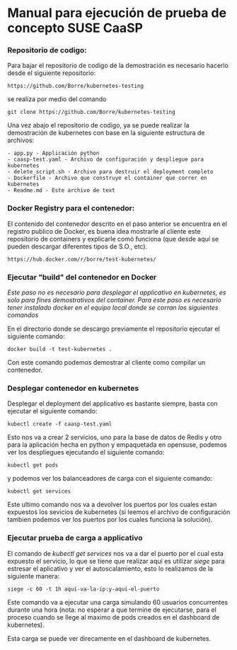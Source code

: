 # Manual para ejecución de prueba de concepto SUSE CaaSP


### Repositorio de codigo:

Para bajar el repositorio de codigo de la demostración es necesario hacerlo desde el siguiente repositorio:

	https://github.com/Borre/kubernetes-testing
	
se realiza por medio del comando

	git clone https://github.com/Borre/kubernetes-testing

Una vez abajo el repositorio de codigo, ya se puede realizar la demostración de kubernetes con base en la siguiente estructura de archivos:

	- app.py - Applicación python
	- caasp-test.yaml - Archivo de configuración y despliegue para kubernetes
	- delete_script.sh - Archivo para destruir el deployment completo
	- Dockerfile - Archivo que construye el container que correr en kubernetes
	- Readme.md - Este archivo de text

### Docker Registry para el contenedor:

El contenido del contenedor descrito en el paso anterior se encuentra en el registro publico de Docker, es buena idea mostrarle al cliente este repositorio de containers y explicarle comó funciona (que desde aquí se pueden descargar diferentes tipos de S.O., etc).

	https://hub.docker.com/r/borre/test-kubernetes/

### Ejecutar "build" del contenedor en Docker

*Este paso no es necesario para desplegar el applicativo en kubernetes, es solo para fines demostrativos del container. Para este paso es necesario tener instalado docker en el equipo local donde se corran los siguientes comandos*

En el directorio donde se descargo previamente el repositorio ejecutar el siguiente comando:

	docker build -t test-kubernetes .
	
Con este comando podemos demostrar al cliente como compilar un contenedor.

### Desplegar contenedor en kubernetes

Desplegar el deployment del applicativo es bastante siempre, basta con ejecutar el siguiente comando:

	kubectl create -f caasp-test.yaml
	
Esto nos va a crear 2 servicios, uno para la base de datos de Redis y otro para la aplicación hecha en python y empaquetada en opensuse, podemos ver los despliegues ejecutando el siguiente comando:

	kubectl get pods
	
y podemos ver los balanceadores de carga con el siguiente comando:

	kubectl get services
	
Este ultimo comando nos va a devolver los puertos por los cuales estan expuestos los sevicios de kubernetes (si leemos el archivo de configuración tambien podemos ver los puertos por los cuales funciona la solución).


### Ejecutar prueba de carga a applicativo

El comando de *kubectl get services* nos va a dar el puerto por el cual esta expuesto el servicio, lo que se tiene que realizar aquí es utilizar *siege* para estresar el aplicativo y ver el autoscalamiento, esto lo realizamos de la siguiente manera:

	siege -c 60 -t 1h aquí-va-la-ip:y-aqui-el-puerto
	
Este comando va a ejecutar una carga simulando 60 usuarios concurrentes durante una hora (nota: no esperar a que termine de ejecutarse, para el proceso cuando se llege al maximo de pods creados en el dashboard de kubernetes).

Esta carga se puede ver direcamente en el dashboard de kubernetes.